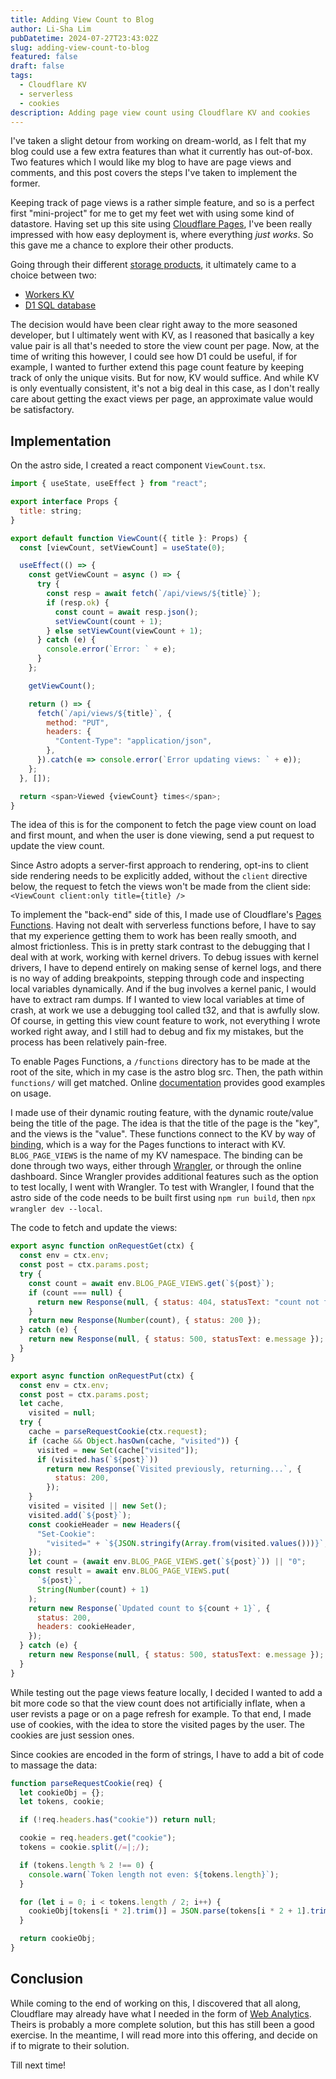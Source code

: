```yaml
---
title: Adding View Count to Blog
author: Li-Sha Lim
pubDatetime: 2024-07-27T23:43:02Z
slug: adding-view-count-to-blog
featured: false
draft: false
tags:
  - Cloudflare KV
  - serverless
  - cookies
description: Adding page view count using Cloudflare KV and cookies
---
```


I've taken a slight detour from working on dream-world, as I felt that my blog could use a few extra features than what it currently has out-of-box. Two features which I would like my blog to have are page views and comments, and this post covers the steps I've taken to implement the former.

Keeping track of page views is a rather simple feature, and so is a perfect first "mini-project" for me to get my feet wet with using some kind of datastore. Having set up this site using [Cloudflare Pages](https://pages.cloudflare.com/), I've been really impressed with how easy deployment is, where everything _just works_. So this gave me a chance to explore their other products.

Going through their different [storage products](https://developers.cloudflare.com/workers/platform/storage-options/), it ultimately came to a choice between two:

- [Workers KV](https://developers.cloudflare.com/kv/)
- [D1 SQL database](https://developers.cloudflare.com/d1/)

The decision would have been clear right away to the more seasoned developer, but I ultimately went with KV, as I reasoned that basically a key value pair is all that's needed to store the view count per page. Now, at the time of writing this however, I could see how D1 could be useful, if for example, I wanted to further extend this page count feature by keeping track of only the unique visits. But for now, KV would suffice. And while KV is only eventually consistent, it's not a big deal in this case, as I don't really care about getting the exact views per page, an approximate value would be satisfactory.

## Implementation

On the astro side, I created a react component `ViewCount.tsx`.

```js
import { useState, useEffect } from "react";

export interface Props {
  title: string;
}

export default function ViewCount({ title }: Props) {
  const [viewCount, setViewCount] = useState(0);

  useEffect(() => {
    const getViewCount = async () => {
      try {
        const resp = await fetch(`/api/views/${title}`);
        if (resp.ok) {
          const count = await resp.json();
          setViewCount(count + 1);
        } else setViewCount(viewCount + 1);
      } catch (e) {
        console.error(`Error: ` + e);
      }
    };

    getViewCount();

    return () => {
      fetch(`/api/views/${title}`, {
        method: "PUT",
        headers: {
          "Content-Type": "application/json",
        },
      }).catch(e => console.error(`Error updating views: ` + e));
    };
  }, []);

  return <span>Viewed {viewCount} times</span>;
}
```

The idea of this is for the component to fetch the page view count on load and first mount, and when the user is done viewing, send a put request to update the view count.

Since Astro adopts a server-first approach to rendering, opt-ins to client side rendering needs to be explicitly added, without the `client` directive below, the request to fetch the views won't be made from the client side:
`<ViewCount client:only title={title} />`

To implement the "back-end" side of this, I made use of Cloudflare's [Pages Functions](https://developers.cloudflare.com/pages/functions/). Having not dealt with serverless functions before, I have to say that my experience getting them to work has been really smooth, and almost frictionless. This is in pretty stark contrast to the debugging that I deal with at work, working with kernel drivers. To debug issues with kernel drivers, I have to depend entirely on making sense of kernel logs, and there is no way of adding breakpoints, stepping through code and inspecting local variables dynamically. And if the bug involves a kernel panic, I would have to extract ram dumps. If I wanted to view local variables at time of crash, at work we use a debugging tool called t32, and that is awfully slow. Of course, in getting this view count feature to work, not everything I wrote worked right away, and I still had to debug and fix my mistakes, but the process has been relatively pain-free.

To enable Pages Functions, a `/functions` directory has to be made at the root of the site, which in my case is the astro blog src. Then, the path within `functions/` will get matched. Online [documentation](https://developers.cloudflare.com/pages/functions/routing/) provides good examples on usage.

I made use of their dynamic routing feature, with the dynamic route/value being the title of the page. The idea is that the title of the page is the "key", and the views is the "value". These functions connect to the KV by way of [binding](https://developers.cloudflare.com/workers/runtime-apis/bindings/), which is a way for the Pages functions to interact with KV. `BLOG_PAGE_VIEWS` is the name of my KV namespace. The binding can be done through two ways, either through [Wrangler](https://developers.cloudflare.com/workers/wrangler/), or through the online dashboard. Since Wrangler provides additional features such as the option to test locally, I went with Wrangler. To test with Wrangler, I found that the astro side of the code needs to be built first using `npm run build`, then `npx wrangler dev --local`.

The code to fetch and update the views:

```js
export async function onRequestGet(ctx) {
  const env = ctx.env;
  const post = ctx.params.post;
  try {
    const count = await env.BLOG_PAGE_VIEWS.get(`${post}`);
    if (count === null) {
      return new Response(null, { status: 404, statusText: "count not found" });
    }
    return new Response(Number(count), { status: 200 });
  } catch (e) {
    return new Response(null, { status: 500, statusText: e.message });
  }
}

export async function onRequestPut(ctx) {
  const env = ctx.env;
  const post = ctx.params.post;
  let cache,
    visited = null;
  try {
    cache = parseRequestCookie(ctx.request);
    if (cache && Object.hasOwn(cache, "visited")) {
      visited = new Set(cache["visited"]);
      if (visited.has(`${post}`))
        return new Response(`Visited previously, returning...`, {
          status: 200,
        });
    }
    visited = visited || new Set();
    visited.add(`${post}`);
    const cookieHeader = new Headers({
      "Set-Cookie":
        "visited=" + `${JSON.stringify(Array.from(visited.values()))}`,
    });
    let count = (await env.BLOG_PAGE_VIEWS.get(`${post}`)) || "0";
    const result = await env.BLOG_PAGE_VIEWS.put(
      `${post}`,
      String(Number(count) + 1)
    );
    return new Response(`Updated count to ${count + 1}`, {
      status: 200,
      headers: cookieHeader,
    });
  } catch (e) {
    return new Response(null, { status: 500, statusText: e.message });
  }
}
```

While testing out the page views feature locally, I decided I wanted to add a bit more code so that the view count does not artificially inflate, when a user revists a page or on a page refresh for example. To that end, I made use of cookies, with the idea to store the visited pages by the user. The cookies are just session ones.

Since cookies are encoded in the form of strings, I have to add a bit of code to massage the data:

```js
function parseRequestCookie(req) {
  let cookieObj = {};
  let tokens, cookie;

  if (!req.headers.has("cookie")) return null;

  cookie = req.headers.get("cookie");
  tokens = cookie.split(/=|;/);

  if (tokens.length % 2 !== 0) {
    console.warn(`Token length not even: ${tokens.length}`);
  }

  for (let i = 0; i < tokens.length / 2; i++) {
    cookieObj[tokens[i * 2].trim()] = JSON.parse(tokens[i * 2 + 1].trim());
  }

  return cookieObj;
}
```

## Conclusion

While coming to the end of working on this, I discovered that all along, Cloudflare may already have what I needed in the form of [Web Analytics](https://www.cloudflare.com/web-analytics/). Theirs is probably a more complete solution, but this has still been a good exercise. In the meantime, I will read more into this offering, and decide on if to migrate to their solution.

Till next time!
